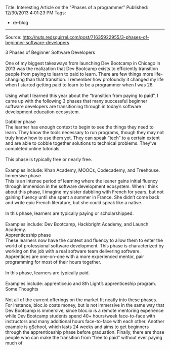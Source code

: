 Title: Interesting Article on the "Phases of a programmer"
Published: 12/30/2013 4:01:23 PM
Tags:
- re-blog
---
Source: http://nuts.redsquirrel.com/post/71635922955/3-phases-of-beginner-software-developers
<p>3 Phases of Beginner Software Developers <br /><br /> One of my biggest takeaways from launching Dev Bootcamp in Chicago in 2013 was the realization that Dev Bootcamp exists to efficiently transition people from paying to learn to paid to learn. There are few things more life-changing than that transition. I remember how profoundly it changed my life when I started getting paid to learn to be a programmer when I was 26. <br /><br /> Using what I learned this year about the &ldquo;transition from paying to paid&rdquo;, I came up with the following 3 phases that many successful beginner software developers are transitioning through in today&rsquo;s software development education ecosystem.</p>
<div class="col-md-4">
<div class="panel panel-info">
<div class="panel-heading">Dabbler phase</div>
<div class="panel-body">The learner has enough context to begin to see the things they need to learn. They know the tools necessary to run programs, though they may not truly know how to use them yet. They can speak &ldquo;tech&rdquo; to a certain extent and are able to cobble together solutions to technical problems. They&rsquo;ve completed online tutorials. <br /><br /> This phase is typically free or nearly free. <br /><br /> Examples include: Khan Academy, MOOCs, Codecademy, and Treehouse.</div>
</div>
</div>
<div class="col-md-4">
<div class="panel panel-info">
<div class="panel-heading">Immersive phase</div>
<div class="panel-body">This is an intense period of learning where the leaner gains initial fluency through immersion in the software development ecosystem. When I think about this phase, I imagine my sister dabbling with French for years, but not gaining fluency until she spent a summer in France. She didn&rsquo;t come back and write epic French literature, but she could speak like a native. <br /><br /> In this phase, learners are typically paying or scholarshipped. <br /><br /> Examples include: Dev Bootcamp, Hackbright Academy, and Launch Academy.</div>
</div>
</div>
<div class="col-md-4">
<div class="panel panel-info">
<div class="panel-heading">Apprenticeship phase</div>
<div class="panel-body">These learners now have the context and fluency to allow them to enter the world of professional software development. This phase is characterized by working on the job with a real software team delivering software. Apprentices are one-on-one with a more experienced mentor, pair programming for most of their hours together. <br /><br /> In this phase, learners are typically paid. <br /><br /> Examples include: apprentice.io and 8th Light&rsquo;s apprenticeship program.</div>
</div>
</div>
<div class="well" style="clear: both;">Some Thoughts <br /><br /> Not all of the current offerings on the market fit neatly into these phases. For instance, bloc.io costs money, but is not immersive in the same way that Dev Bootcamp is immersive, since bloc.io is a remote mentoring experience while Dev Bootcamp students spend 40+ hours/week face-to-face with instructors and many additional hours face-to-face with each other. Another example is gSchool, which lasts 24 weeks and aims to get beginners through the apprenticeship phase before graduation. Finally, there are those people who can make the transition from &ldquo;free to paid&rdquo; without ever paying much of&nbsp;</div>
